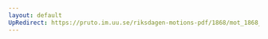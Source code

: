 ```yaml
---
layout: default
UpRedirect: https://pruto.im.uu.se/riksdagen-motions-pdf/1868/mot_1868__ak__294/mot_1868__ak__294-008.pdf
---
```

